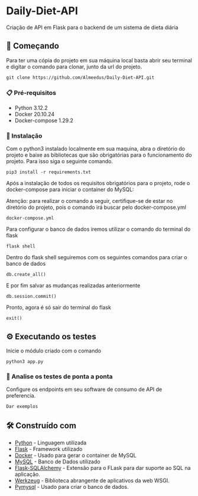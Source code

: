 # Daily-Diet-API
Criação de API em Flask para o backend de um sistema de dieta diária

## 🚀 Começando

Para ter uma cópia do projeto em sua máquina local basta abrir seu terminal e digitar o comando para clonar, junto da url do projeto.

```
git clone https://github.com/Almeedus/Daily-Diet-API.git
```

### 📋 Pré-requisitos

- Python 3.12.2
- Docker 20.10.24
- Docker-compose 1.29.2

### 🔧 Instalação

Com o python3 instalado localmente em sua maquina, abra o diretório do projeto e baixe as bibliotecas que são obrigatórias para o funcionamento do projeto. Para isso siga o seguinte comando.

```
pip3 install -r requirements.txt
```

Após a instalação de todos os requisitos obrigatórios para o projeto, rode o docker-compose para iniciar o container do MySQL:

Atenção: para realizar o comando a seguir, certifique-se de estar no diretório do projeto, pois o comando irá buscar pelo docker-compose.yml

```
docker-compose.yml
```

Para configurar o banco de dados iremos utilizar o comando do terminal do flask
```
flask shell
```

Dentro do flask shell seguiremos com os seguintes comandos para criar o banco de dados
```
db.create_all()
```

E por fim salvar as mudanças realizadas anteriormente
```
db.session.commit()
```

Pronto, agora é só sair do terminal do flask
```
exit()
```


## ⚙️ Executando os testes

Inicie o módulo criado com o comando
```
python3 app.py
```

### 🔩 Analise os testes de ponta a ponta

Configure os endpoints em seu software de consumo de API de preferencia.

```
Dar exemplos
```

## 🛠️ Construído com

* [Python](https://docs.python.org/3/) - Linguagem utilizada
* [Flask](https://docs.python.org/3/) - Framework utilizado
* [Docker](https://docs.docker.com/) - Usado para gerar o container de MySQL
* [MySQL](https://dev.mysql.com/doc/) - Banco de Dados utilizado
* [Flask-SQLAlchemy](https://flask-sqlalchemy.palletsprojects.com/en/3.1.x/) - Extensão para o FLask para dar suporte ao SQL na aplicação.
* [Werkzeug](https://werkzeug.palletsprojects.com/en/3.0.x/) - Biblioteca abrangente de aplicativos da web WSGI.
* [Pymysql](https://pymysql.readthedocs.io/en/latest/) - Usado para criar o banco de dados.